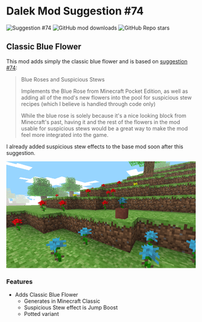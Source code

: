 # Dalek Mod Suggestion #74

![Suggestion #74](https://img.shields.io/badge/suggestion-74-blue)
![GitHub mod downloads](https://img.shields.io/github/downloads/bug1312/dm_suggestion_mods/v1.0.0%2B74/total?label=downloads)
![GitHub Repo stars](https://img.shields.io/github/stars/bug1312/dm_suggestion_mods)

## Classic Blue Flower

This mod adds simply the classic blue flower and is based on [suggestion #74](https://discord.com/channels/217396856550981633/273107511400464384/928411655166103592):
> Blue Roses and Suspicious Stews
>
> Implements the Blue Rose from Minecraft Pocket Edition, as well as adding all of the mod's new flowers into the pool for suspicious stew recipes (which I believe is handled through code only)
>
> While the blue rose is solely because it's a nice looking block from Minecraft's past, having it and the rest of the flowers in the mod usable for suspicious stews would be a great way to make the mod feel more integrated into the game.

I already added suspicious stew effects to the base mod soon after this suggestion.

![A clasic blue flower naturally spawning in Minecraft Classic](.images/classic.png)

### Features

- Adds Classic Blue Flower
  - Generates in Minecraft Classic
  - Suspicious Stew effect is Jump Boost
  - Potted variant
